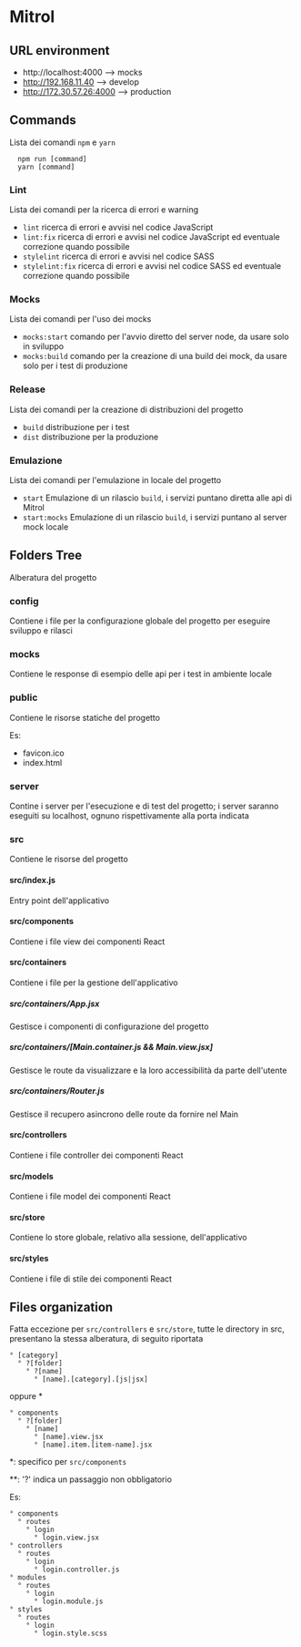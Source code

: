 
# Mitrol

## URL environment

* http://localhost:4000 --> mocks
* http://192.168.11.40 --> develop
* http://172.30.57.26:4000 --> production

## Commands
Lista dei comandi `npm` e `yarn`

``` plain/text
  npm run [command]
  yarn [command]
```


### Lint
Lista dei comandi per la ricerca di errori e warning

* `lint` ricerca di errori e avvisi nel codice JavaScript
* `lint:fix` ricerca di errori e avvisi nel codice JavaScript ed eventuale correzione quando possibile
* `stylelint` ricerca di errori e avvisi nel codice SASS
* `stylelint:fix` ricerca di errori e avvisi nel codice SASS ed eventuale correzione quando possibile

### Mocks
Lista dei comandi per l'uso dei mocks

* `mocks:start` comando per l'avvio diretto del server node, da usare solo in sviluppo
* `mocks:build` comando per la creazione di una build dei mock, da usare solo per i test di produzione

### Release
Lista dei comandi per la creazione di distribuzioni del progetto
* `build` distribuzione per i test
* `dist` distribuzione per la produzione

### Emulazione
Lista dei comandi per l'emulazione in locale del progetto
* `start` Emulazione di un rilascio `build`, i servizi puntano diretta alle api di Mitrol
* `start:mocks` Emulazione di un rilascio `build`, i servizi puntano al server mock locale

## Folders Tree
Alberatura del progetto

### config
Contiene i file per la configurazione globale del progetto per eseguire sviluppo e rilasci

### mocks
Contiene le response di esempio delle api per i test in ambiente locale

### public
Contiene le risorse statiche del progetto

Es:
* favicon.ico
* index.html

### server
Contine i server per l'esecuzione e di test del progetto; i server saranno eseguiti su localhost, ognuno rispettivamente alla porta indicata

### src
Contiene le risorse del progetto

#### src/index.js
Entry point dell'applicativo

#### src/components
Contiene i file view dei componenti React

#### src/containers
Contiene i file per la gestione dell'applicativo

##### src/containers/App.jsx
Gestisce i componenti di configurazione del progetto

##### src/containers/[Main.container.js && Main.view.jsx]
Gestisce le route da visualizzare e la loro accessibilità da parte dell'utente

##### src/containers/Router.js
Gestisce il recupero asincrono delle route da fornire nel Main

#### src/controllers
Contiene i file controller dei componenti React

#### src/models
Contiene i file model dei componenti React

#### src/store
Contiene lo store globale, relativo alla sessione, dell'applicativo

#### src/styles
Contiene i file di stile dei componenti React


## Files organization
Fatta eccezione per `src/controllers` e `src/store`, tutte le directory in src, presentano la stessa alberatura, di seguito riportata
``` plain/text
° [category]
  ° ?[folder]
    ° ?[name]
      ° [name].[category].[js|jsx]
```

oppure \*
``` plain/text
° components
  ° ?[folder]
    ° [name]
      ° [name].view.jsx
      ° [name].item.[item-name].jsx
```

\*: specifico per `src/components`

\*\*: '?' indica un passaggio non obbligatorio


Es:
``` plain/text
° components
  ° routes
    ° login
      ° login.view.jsx
° controllers
  ° routes
    ° login
      ° login.controller.js
° modules
  ° routes
    ° login
      ° login.module.js
° styles
  ° routes
    ° login
      ° login.style.scss
```
